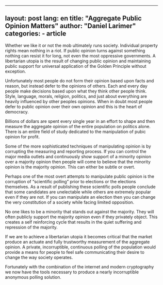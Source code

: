 
---
layout: post
lang: en
title:  "Aggregate Public Opinion Matters"
author: "Daniel Larimer"
categories: 
    - article
---

Whether we like it or not the mob ultimately runs society.  Individual property rights mean nothing in a riot.   If public opinion turns against something nothing can resist it for long, not even the most oppressive governments.  A libertarian utopia is the result of changing public opinion and maintaining public support for universal application of the Golden Principle without exception.     

Unfortunately most people do not form their opinion based upon facts and reason, but instead defer to the opinions of others.  Each and every day people make decisions based upon what they think other people think.   Style, language, morals, religion, politics, and just about everything are heavily influenced by other peoples opinions.   When in doubt most people defer to public opinion over their own opinion and this is the heart of democracy.

Billions of dollars are spent every single year in an effort to shape and then measure the aggregate opinion of the entire population on politics alone.   There is an entire field of study dedicated to the manipulation of pubic opinion for profit.

Some of the more sophisticated techniques of manipulating opinion is by corrupting the measuring and reporting process.   If you can control the major media outlets and continuously show support of a minority opinion over a majority opinion then people will come to believe that the minority opinion is the majority opinion.   This can either be subtle or overt.  

Perhaps one of the most overt attempts to manipulate public opinion is the corruption of “scientific polling” prior to elections or the elections themselves.   As a result of publishing these scientific polls people conclude that some candidates are unelectable while others are extremely popular even if they are not.  If you can manipulate an election then you can change the very constitution of a society while facing limited opposition. 

No one likes to be a minority that stands out against the majority.  They will often publicly support the majority opinion even if they privately object.  This creates a self reinforcing cycle that results in the quiet suffering and repression of the majority. 

If we are to achieve a libertarian utopia it becomes critical that the market produce an actuate and fully trustworthy measurement of the aggregate opinion.   A private, incorruptible, continuous polling of the population would provide a means for people to feel safe communicating their desire to change the way society operates.  

Fortunately with the combination of the internet and modern cryptography we now have the tools necessary to produce a nearly incorruptible anonymous polling solution.   
